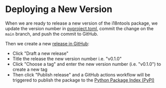# Deploying a New Version

When we are ready to release a new version of the i18ntools package, we update the version number in [pyproject.toml](https://github.com/hypercision/i18ntools/blob/481a33fcd069b4f35c7293ac082f7115f6b28432/pyproject.toml#L3),
commit the change on the `main` branch, and push the commit to GitHub.

Then we create a new [release in GitHub](https://github.com/hypercision/i18ntools/releases):
- Click "Draft a new release"
- Title the release the new version number i.e. "v0.1.0"
- Click "Choose a tag" and enter the new version number (i.e. "v0.1.0") to create a new tag
- Then click "Publish release" and a GitHub actions workflow will be triggered to publish the package to the [Python Package Index (PyPI)](https://pypi.org/project/i18ntools/)
